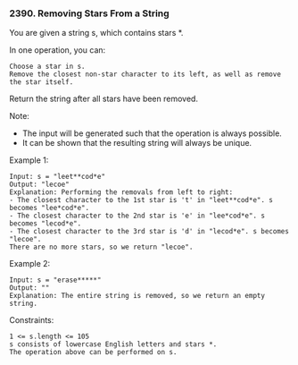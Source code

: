 ### 2390. Removing Stars From a String

You are given a string s, which contains stars *.

In one operation, you can:

    Choose a star in s.
    Remove the closest non-star character to its left, as well as remove the star itself.

Return the string after all stars have been removed.

Note:

*    The input will be generated such that the operation is always possible.
*    It can be shown that the resulting string will always be unique.



Example 1:

    Input: s = "leet**cod*e"
    Output: "lecoe"
    Explanation: Performing the removals from left to right:
    - The closest character to the 1st star is 't' in "leet**cod*e". s becomes "lee*cod*e".
    - The closest character to the 2nd star is 'e' in "lee*cod*e". s becomes "lecod*e".
    - The closest character to the 3rd star is 'd' in "lecod*e". s becomes "lecoe".
    There are no more stars, so we return "lecoe".

Example 2:

    Input: s = "erase*****"
    Output: ""
    Explanation: The entire string is removed, so we return an empty string.



Constraints:

    1 <= s.length <= 105
    s consists of lowercase English letters and stars *.
    The operation above can be performed on s.
